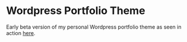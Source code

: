 # Wordpress Portfolio Theme
Early beta version of my personal Wordpress portfolio theme as seen in action [here](erling.tokheim.no).
